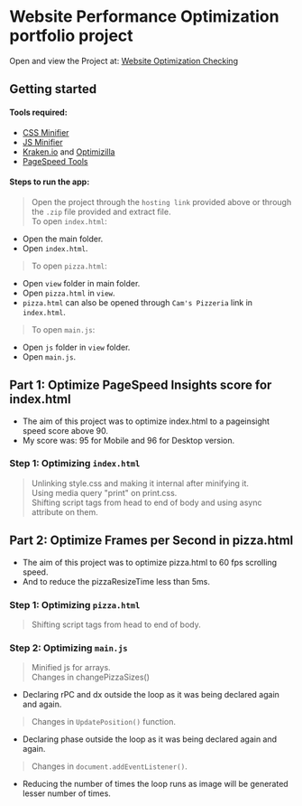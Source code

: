 # Website Performance Optimization portfolio project

Open and view the Project at: [Website Optimization Checking](https://madhur-taneja.github.io/Web-Optimization-Checking/)

## Getting started

#### Tools required:

* [CSS Minifier](https://cssminifier.com/)
* [JS Minifier](https://javascript-minifier.com/)
* [Kraken.io](https://kraken.io/) and [Optimizilla](http://optimizilla.com/)
* [PageSpeed Tools](https://developers.google.com/speed/pagespeed/insights/)

#### Steps to run the app:
> Open the project through the `hosting link` provided above or through the `.zip` file provided and extract file. </br>
> To open `index.html`:
* Open the main folder.
* Open `index.html`.
> To open `pizza.html`:
* Open `view` folder in main folder.
* Open `pizza.html` in `view`.
* `pizza.html` can also be opened through `Cam's Pizzeria` link in `index.html`.
> To open `main.js`:
* Open `js` folder in `view` folder.
* Open `main.js`.

## Part 1: Optimize PageSpeed Insights score for index.html

* The aim of this project was to optimize index.html to a pageinsight speed score above 90.
* My score was: 95 for Mobile and 96 for Desktop version.

### Step 1: Optimizing `index.html`
> Unlinking style.css and making it internal after minifying it. </br>
> Using media query "print" on print.css. </br>
> Shifting script tags from head to end of body and using async attribute on them.

## Part 2: Optimize Frames per Second in pizza.html
* The aim of this project was to optimize pizza.html to 60 fps scrolling speed.
* And to reduce the pizzaResizeTime less than 5ms.

### Step 1: Optimizing `pizza.html`
> Shifting script tags from head to end of body.

### Step 2: Optimizing `main.js`
> Minified js for arrays. </br>
> Changes in changePizzaSizes()
* Declaring rPC and dx outside the loop as it was being declared again and again.
> Changes in `UpdatePosition()` function.
* Declaring phase outside the loop as it was being declared again and again.
> Changes in `document.addEventListener()`.
* Reducing the number of times the loop runs as image will be generated lesser number of times.
